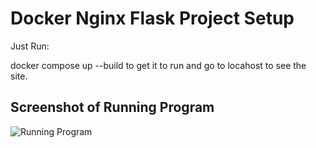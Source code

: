 # Docker Nginx Flask Project Setup

Just Run:

docker compose up --build to get it to run and go to locahost to see the site.

## Screenshot of Running Program

![Running Program](screenshots/pythonProjectSetup)
